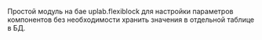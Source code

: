 Простой модуль на бае uplab.flexiblock для настройки параметров компонентов без необходимости хранить значения в отдельной таблице в БД.

